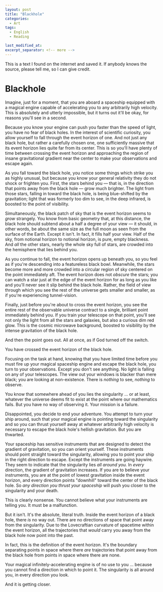 ```yaml
---
layout: post
title: "Blackhole"
categories:
  - Art
tags:
  - English
  - Reading

last_modified_at:
excerpt_separator: <!-- more -->
---
```


This is a text I found on the internet and saved it. If anybody knows the source, please tell me, so I can give credit.

<!-- more -->

# Blackhole

Imagine, just for a moment, that you are aboard a spaceship equipped with a magical engine capable of accelerating you to any arbitrarily high velocity. This is absolutely and utterly impossible, but it turns out it'll be okay, for reasons you'll see in a second.

Because you know your engine can push you faster than the speed of light, you have no fear of black holes. In the interest of scientific curiosity, you allow yourself to fall through the event horizon of one. And not just any black hole, but rather a carefully chosen one, one sufficiently massive that its event horizon lies quite far from its center. This is so you'll have plenty of time between crossing the event horizon and approaching the region of insane gravitational gradient near the center to make your observations and escape again.

As you fall toward the black hole, you notice some things which strike you as highly unusual, but because you know your general relativity they do not shock or frighten you. First, the stars behind you — that is, in the direction that points away from the black hole — grow much brighter. The light from those stars, falling in toward the black hole, is being blue-shifted by the gravitation; light that was formerly too dim to see, in the deep infrared, is boosted to the point of visibility.

Simultaneously, the black patch of sky that is the event horizon seems to *grow* strangely. You know from basic geometry that, at this distance, the black hole should subtend about a half a degree of your view — it should, in other words, be about the same size as the full moon as seen from the surface of the Earth. Except it isn't. In fact, it fills half your view. Half of the sky, from notional horizon to notional horizon, is pure, empty blackness. And *all* the other stars, nearly the whole sky full of stars, are crowded into the hemisphere that lies behind you.

As you continue to fall, the event horizon opens up beneath you, so you feel as if you're descending into a featureless black bowl. Meanwhile, the stars become more and more crowded into a circular region of sky centered on the point immediately aft. The event horizon does not *obscure* the stars; you can watch a star just at the edge of the event horizon for as long as you like and you'll never see it slip behind the black hole. Rather, the field of view through which you see the rest of the universe gets smaller and smaller, as if you're experiencing tunnel-vision.

Finally, just before you're about to cross the event horizon, you see the entire rest of the observable universe contract to a single, brilliant point immediately behind you. If you train your telescope on that point, you'll see not only the light from all the stars and galaxies, but also a curious dim red glow. This is the cosmic microwave background, boosted to visibility by the intense gravitation of the black hole.

And then the point goes out. All at once, as if God turned off the switch.

You have crossed the event horizon of the black hole.

Focusing on the task at hand, knowing that you have limited time before you must fire up your magical spaceship engine and escape the black hole, you turn to your observations. Except you don't see anything. No light is falling on any of your telescopes. The view out your windows is blacker than mere black; you are looking at non-existence. There is *nothing* to see, *nothing* to observe.

You know that somewhere ahead of you lies the singularity … or at least, whatever the universe deems fit to exist at the point where our mathematics fails. But you have no way of observing it. Your mission is a failure.

Disappointed, you decide to end your adventure. You attempt to turn your ship around, such that your magical engine is pointing toward the singularity and so you can thrust yourself away at whatever arbitrarily high velocity is necessary to escape the black hole's hellish gravitation. But you are thwarted.

Your spaceship has sensitive instruments that are designed to detect the gradient of gravitation, so you can orient yourself. These instruments should point straight toward the singularity, allowing you to point your ship in the right direction to escape. Except the instruments are going haywire. They seem to indicate that the singularity lies *all around you.* In *every* direction, the gradient of gravitation increases. If you are to believe your instruments, you are at the point of lowest gravitation inside the event horizon, and every direction points "downhill" toward the center of the black hole. So *any direction you thrust your spaceship* will push you closer to the singularity and your death.

This is clearly nonsense. You cannot believe what your instruments are telling you. It must be a malfunction.

But it isn't. It's the absolute, literal truth. Inside the event horizon of a black hole, there *is* no way out. There are no directions of space that point away from the singularity. Due to the Lovecraftian curvature of spacetime within the event horizon, all the trajectories that *would* carry you away from the black hole now point into the past.

In fact, this is the definition of the event horizon. It's the boundary separating points in space where there *are* trajectories that point away from the black hole from points in space where there are none.

Your magical infinitely-accelerating engine is of no use to you … because you cannot find a direction in which to point it. The singularity is all around you, in every direction you look.

And it is getting closer.